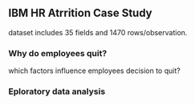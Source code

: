 ## IBM HR Atrrition Case Study
dataset includes 35 fields and 1470 rows/observation.
### Why do employees quit?
which factors influence employees decision to quit?
### Eploratory data analysis

